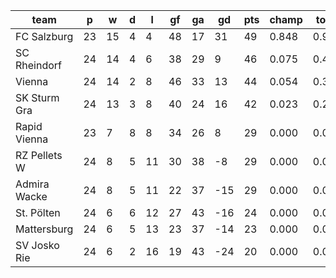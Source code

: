|     team     | p  | w  | d | l  | gf | ga | gd  | pts | champ | top2  | top3  | top4  |  5-7  | bot4  | bot3  | bot2  |
|--------------|----|----|---|----|----|----|-----|-----|-------|-------|-------|-------|-------|-------|-------|-------|
| FC Salzburg  | 23 | 15 | 4 |  4 | 48 | 17 |  31 |  49 | 0.848 | 0.958 | 0.990 | 1.000 | 0.000 | 0.000 | 0.000 | 0.000|
| SC Rheindorf | 24 | 14 | 4 |  6 | 38 | 29 |   9 |  46 | 0.075 | 0.434 | 0.758 | 0.990 | 0.010 | 0.000 | 0.000 | 0.000|
| Vienna       | 24 | 14 | 2 |  8 | 46 | 33 |  13 |  44 | 0.054 | 0.371 | 0.701 | 0.982 | 0.018 | 0.000 | 0.000 | 0.000|
| SK Sturm Gra | 24 | 13 | 3 |  8 | 40 | 24 |  16 |  42 | 0.023 | 0.235 | 0.541 | 0.955 | 0.045 | 0.000 | 0.000 | 0.000|
| Rapid Vienna | 23 |  7 | 8 |  8 | 34 | 26 |   8 |  29 | 0.000 | 0.002 | 0.010 | 0.068 | 0.911 | 0.084 | 0.022 | 0.004|
| RZ Pellets W | 24 |  8 | 5 | 11 | 30 | 38 |  -8 |  29 | 0.000 | 0.000 | 0.000 | 0.004 | 0.804 | 0.462 | 0.193 | 0.058|
| Admira Wacke | 24 |  8 | 5 | 11 | 22 | 37 | -15 |  29 | 0.000 | 0.000 | 0.000 | 0.002 | 0.696 | 0.638 | 0.302 | 0.104|
| St. Pölten   | 24 |  6 | 6 | 12 | 27 | 43 | -16 |  24 | 0.000 | 0.000 | 0.000 | 0.000 | 0.295 | 0.884 | 0.705 | 0.405|
| Mattersburg  | 24 |  6 | 5 | 13 | 23 | 37 | -14 |  23 | 0.000 | 0.000 | 0.000 | 0.000 | 0.180 | 0.939 | 0.820 | 0.566|
| SV Josko Rie | 24 |  6 | 2 | 16 | 19 | 43 | -24 |  20 | 0.000 | 0.000 | 0.000 | 0.000 | 0.042 | 0.993 | 0.958 | 0.863|
